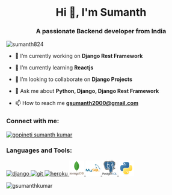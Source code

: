 <h1 align="center">Hi 👋, I'm Sumanth</h1>
<h3 align="center">A passionate Backend developer from India</h3>

<p align="left"> <img src="https://komarev.com/ghpvc/?username=sumanth824&label=Profile%20views&color=0e75b6&style=flat" alt="sumanth824" /> </p>

- 🔭 I’m currently working on **Django Rest Framework**

- 🌱 I’m currently learning **Reactjs**

- 👯 I’m looking to collaborate on **Django Projects**

- 💬 Ask me about **Python, Django, Django Rest Framework**

- 📫 How to reach me **gsumanth2000@gmail.com**

<h3 align="left">Connect with me:</h3>
<p align="left">
<!--<a href="https://twitter.com/gsumanthkumar7" target="blank"><img align="center" src="https://raw.githubusercontent.com/rahuldkjain/github-profile-readme-generator/master/src/images/icons/Social/twitter.svg" alt="gsumanthkumar7" height="30" width="40" /></a>-->
<a href="https://www.linkedin.com/in/g-sumanth-kumar-b48834177/" target="blank"><img align="center" src="https://raw.githubusercontent.com/rahuldkjain/github-profile-readme-generator/master/src/images/icons/Social/linked-in-alt.svg" alt="gopineti sumanth kumar" height="30" width="40" /></a>
</p>

<h3 align="left">Languages and Tools:</h3>
<p align="left"> <a href="https://www.djangoproject.com/" target="_blank" rel="noreferrer"> <img src="https://cdn.worldvectorlogo.com/logos/django.svg" alt="django" width="40" height="40"/> </a> <a href="https://git-scm.com/" target="_blank" rel="noreferrer"> <img src="https://www.vectorlogo.zone/logos/git-scm/git-scm-icon.svg" alt="git" width="40" height="40"/> </a> <a href="https://heroku.com" target="_blank" rel="noreferrer"> <img src="https://www.vectorlogo.zone/logos/heroku/heroku-icon.svg" alt="heroku" width="40" height="40"/> </a> <a href="https://www.mongodb.com/" target="_blank" rel="noreferrer"> <img src="https://raw.githubusercontent.com/devicons/devicon/master/icons/mongodb/mongodb-original-wordmark.svg" alt="mongodb" width="40" height="40"/> </a> <a href="https://www.mysql.com/" target="_blank" rel="noreferrer"> <img src="https://raw.githubusercontent.com/devicons/devicon/master/icons/mysql/mysql-original-wordmark.svg" alt="mysql" width="40" height="40"/> </a> <a href="https://www.postgresql.org" target="_blank" rel="noreferrer"> <img src="https://raw.githubusercontent.com/devicons/devicon/master/icons/postgresql/postgresql-original-wordmark.svg" alt="postgresql" width="40" height="40"/> </a> <a href="https://www.python.org" target="_blank" rel="noreferrer"> <img src="https://raw.githubusercontent.com/devicons/devicon/master/icons/python/python-original.svg" alt="python" width="40" height="40"/> </a> </p>

<p><img align="center" src="https://github-readme-stats.vercel.app/api/top-langs?username=gsumanthkuma&show_icons=true&locale=en&layout=compact" alt="gsumanthkumar" /></p>
